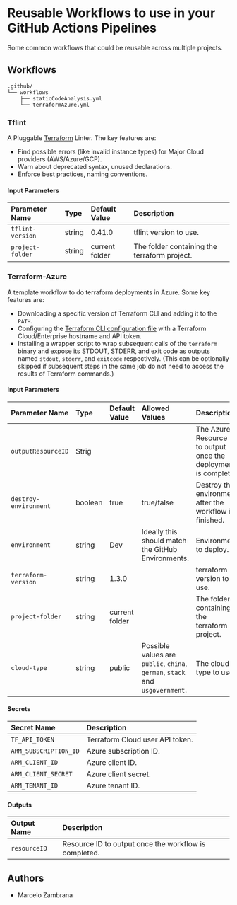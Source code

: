
# Reusable Workflows to use in your GitHub Actions Pipelines

Some common workflows that could be reusable across multiple projects.

## Workflows

```text
.github/
└── workflows
    ├── staticCodeAnalysis.yml
    └── terraformAzure.yml

```

### Tflint

A Pluggable [Terraform](https://www.terraform.io/) Linter. The key features are:

- Find possible errors (like invalid instance types) for Major Cloud providers (AWS/Azure/GCP).
- Warn about deprecated syntax, unused declarations.
- Enforce best practices, naming conventions.

#### Input Parameters

| Parameter Name | Type | Default Value | Description |
| :-- | :-- | :-- |:-- |
| `tflint-version` | string | 0.41.0 | tflint version to use. |
| `project-folder` | string | current folder | The folder containing the terraform project. |

### Terraform-Azure

A template workflow to do terraform deployments in Azure. Some key features are:

- Downloading a specific version of Terraform CLI and adding it to the `PATH`.
- Configuring the [Terraform CLI configuration file](https://www.terraform.io/docs/commands/cli-config.html) with a Terraform Cloud/Enterprise hostname and API token.
- Installing a wrapper script to wrap subsequent calls of the `terraform` binary and expose its STDOUT, STDERR, and exit code as outputs named `stdout`, `stderr`, and `exitcode` respectively. (This can be optionally skipped if subsequent steps in the same job do not need to access the results of Terraform commands.)

#### Input Parameters

| Parameter Name | Type | Default Value | Allowed Values | Description |
| :-- | :-- | :-- | :-- | :-- |
| `outputResourceID` | Strig |  |  | The Azure Resource ID to output once the deployment is complete. |
| `destroy-environment` | boolean | true | true/false | Destroy the environment after the workflow is finished. |
| `environment` | string | Dev | Ideally this should match the GitHub Environments. | Environment to deploy. |
| `terraform-version` | string | 1.3.0 |  | terraform version to use. |
| `project-folder` | string | current folder |  | The folder containing the terraform project. |
| `cloud-type` | string | public | Possible values are `public`, `china`, `german`, `stack` and `usgovernment`. | The cloud type to use. |

#### Secrets

| Secret Name | Description |
| :-- | :-- |
| `TF_API_TOKEN` | Terraform Cloud user API token. |
| `ARM_SUBSCRIPTION_ID` | Azure subscription ID. |
| `ARM_CLIENT_ID` | Azure client ID. |
| `ARM_CLIENT_SECRET` | Azure client secret. |
| `ARM_TENANT_ID` | Azure tenant ID. |

#### Outputs

| Output Name | Description |
| :-- | :-- |
| `resourceID` | Resource ID to output once the workflow is completed. |

## Authors

- Marcelo Zambrana

